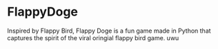 # FlappyDoge
Inspired by Flappy Bird, Flappy Doge is a fun game made in Python that captures the spirit of the viral oringial flappy bird game.
uwu

